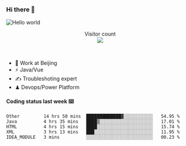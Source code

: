 ### Hi there 👋

<img src="https://raw.githubusercontent.com/sagar-viradiya/sagar-viradiya/master/resources/banner.png" alt="Hello world">
<p align="center"> 
  Visitor count<br/>
  <img src="https://profile-counter.glitch.me/youszoe/count.svg" />
</p>
<br/>

- 🍻 Work at Beijing 
- ⚡  Java/Vue
- ✍️  Troubleshoting expert
- ♟  Devops/Power Platform 

#### Coding status last week ⌨️

<!--START_SECTION:waka-->
```text
Other         14 hrs 50 mins  █████████████▓░░░░░░░░░░░   54.95 % 
Java          4 hrs 35 mins   ████▒░░░░░░░░░░░░░░░░░░░░   17.01 % 
HTML          4 hrs 15 mins   ████░░░░░░░░░░░░░░░░░░░░░   15.74 % 
XML           3 hrs 13 mins   ███░░░░░░░░░░░░░░░░░░░░░░   11.95 % 
IDEA_MODULE   3 mins          ░░░░░░░░░░░░░░░░░░░░░░░░░   00.23 % 
```
<!--END_SECTION:waka-->

<br/>
<center><img src="http://ghchart.rshah.org/409ba5/yousazoe" alt="" /></center>


